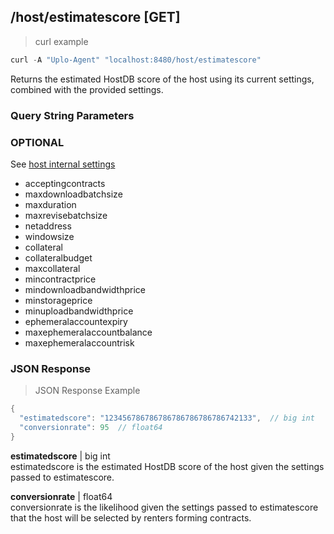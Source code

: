 
## /host/estimatescore [GET]
> curl example

```go
curl -A "Uplo-Agent" "localhost:8480/host/estimatescore"
```

Returns the estimated HostDB score of the host using its current settings,
combined with the provided settings.

### Query String Parameters
### OPTIONAL
See [host internal settings](#internalsettings)
- acceptingcontracts
- maxdownloadbatchsize
- maxduration
- maxrevisebatchsize
- netaddress
- windowsize
- collateral
- collateralbudget
- maxcollateral
- mincontractprice
- mindownloadbandwidthprice
- minstorageprice
- minuploadbandwidthprice
- ephemeralaccountexpiry
- maxephemeralaccountbalance
- maxephemeralaccountrisk

### JSON Response
> JSON Response Example

```go
{
  "estimatedscore": "123456786786786786786786786742133",  // big int
  "conversionrate": 95  // float64
}
```
**estimatedscore** | big int  
estimatedscore is the estimated HostDB score of the host given the settings
passed to estimatescore.

**conversionrate** | float64  
conversionrate is the likelihood given the settings passed to estimatescore that
the host will be selected by renters forming contracts.